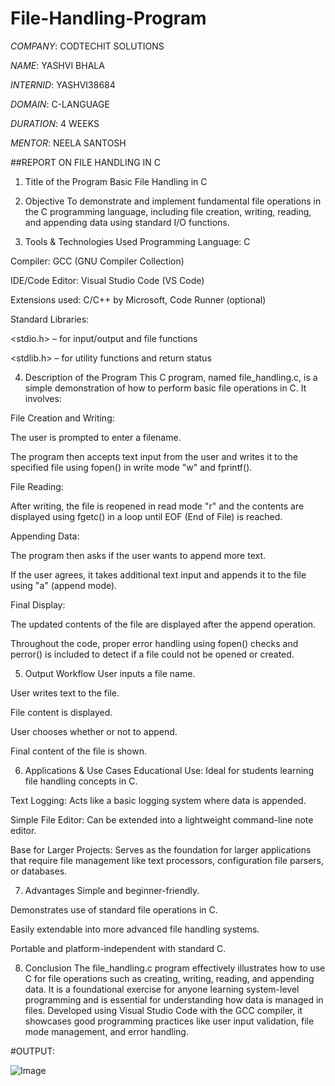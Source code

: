 # File-Handling-Program

*COMPANY*: CODTECHIT SOLUTIONS

*NAME*: YASHVI BHALA

*INTERNID*: YASHVI38684

*DOMAIN*: C-LANGUAGE

*DURATION*: 4 WEEKS

*MENTOR*: NEELA SANTOSH

##REPORT ON FILE HANDLING IN C
1. Title of the Program
Basic File Handling in C

2. Objective
To demonstrate and implement fundamental file operations in the C programming language, including file creation, writing, reading, and appending data using standard I/O functions.

3. Tools & Technologies Used
Programming Language: C

Compiler: GCC (GNU Compiler Collection)

IDE/Code Editor: Visual Studio Code (VS Code)

Extensions used: C/C++ by Microsoft, Code Runner (optional)

Standard Libraries:

<stdio.h> – for input/output and file functions

<stdlib.h> – for utility functions and return status

4. Description of the Program
This C program, named file_handling.c, is a simple demonstration of how to perform basic file operations in C. It involves:

File Creation and Writing:

The user is prompted to enter a filename.

The program then accepts text input from the user and writes it to the specified file using fopen() in write mode "w" and fprintf().

File Reading:

After writing, the file is reopened in read mode "r" and the contents are displayed using fgetc() in a loop until EOF (End of File) is reached.

Appending Data:

The program then asks if the user wants to append more text.

If the user agrees, it takes additional text input and appends it to the file using "a" (append mode).

Final Display:

The updated contents of the file are displayed after the append operation.

Throughout the code, proper error handling using fopen() checks and perror() is included to detect if a file could not be opened or created.

5. Output Workflow
User inputs a file name.

User writes text to the file.

File content is displayed.

User chooses whether or not to append.

Final content of the file is shown.

6. Applications & Use Cases
Educational Use: Ideal for students learning file handling concepts in C.

Text Logging: Acts like a basic logging system where data is appended.

Simple File Editor: Can be extended into a lightweight command-line note editor.

Base for Larger Projects: Serves as the foundation for larger applications that require file management like text processors, configuration file parsers, or databases.

7. Advantages
Simple and beginner-friendly.

Demonstrates use of standard file operations in C.

Easily extendable into more advanced file handling systems.

Portable and platform-independent with standard C.

8. Conclusion
The file_handling.c program effectively illustrates how to use C for file operations such as creating, writing, reading, and appending data. It is a foundational exercise for anyone learning system-level programming and is essential for understanding how data is managed in files. Developed using Visual Studio Code with the GCC compiler, it showcases good programming practices like user input validation, file mode management, and error handling.


#OUTPUT: 

![Image](https://github.com/user-attachments/assets/d574662e-a6f5-40f0-a3d7-e3d2e18fc473)
